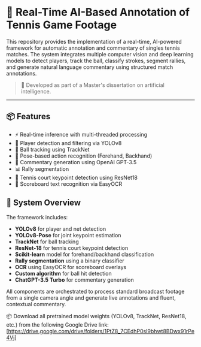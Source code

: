 # 🎾 Real-Time AI-Based Annotation of Tennis Game Footage

This repository provides the implementation of a real-time, AI-powered framework for automatic annotation and commentary of singles tennis matches. The system integrates multiple computer vision and deep learning models to detect players, track the ball, classify strokes, segment rallies, and generate natural language commentary using structured match annotations.

> 🧠 Developed as part of a Master's dissertation on artificial intelligence.

---

## 📦 Features

- ⚡ Real-time inference with multi-threaded processing
- 🧍 Player detection and filtering via YOLOv8
- 🎯 Ball tracking using TrackNet
- 🎾 Pose-based action recognition (Forehand, Backhand)
- 🧠 Commentary generation using OpenAI GPT-3.5
- 📊 Rally segmentation
- 📌 Tennis court keypoint detection using ResNet18
- 🧾 Scoreboard text recognition via EasyOCR


## 🧠 System Overview

The framework includes:

- **YOLOv8** for player and net detection  
- **YOLOv8-Pose** for joint keypoint estimation  
- **TrackNet** for ball tracking  
- **ResNet-18** for tennis court keypoint detection  
- **Scikit-learn** model for forehand/backhand classification  
- **Rally segmentation** using a binary classifier  
- **OCR** using EasyOCR for scoreboard overlays  
- **Custom algorithm** for ball hit detection  
- **ChatGPT-3.5 Turbo** for commentary generation

All components are orchestrated to process standard broadcast footage from a single camera angle and generate live annotations and fluent, contextual commentary.

📦 Download all pretrained model weights (YOLOv8, TrackNet, ResNet18, etc.) from the following Google Drive link:
[https://drive.google.com/drive/folders/1PtZ8_7CEdhP0sI9bhwt8BDwx91rPe4Vj]


